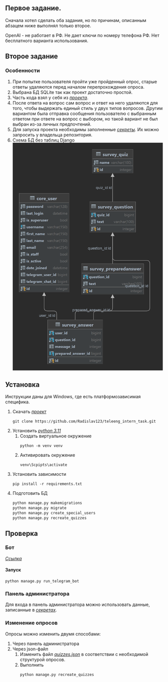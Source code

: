 ## Первое задание.
Сначала хотел сделать оба задания, но по причинам, описанным абзацем ниже выполнял только второе.

OpenAI - не работает в РФ. Не дает ключи по номеру телефона РФ. Нет бесплатного варианта использования.

## Второе задание
### Особенности

1) При попытке пользователя пройти уже пройденный опрос, старые ответы удаляются перед началом перепрохождения опроса.
2) Выбрана БД SQLite так как проект достаточно простой.
3) Часть кода взял у себя из [*проекта*](https://github.com/Radislav123/wildberries_parser_1.git).
4) После ответа на вопрос сам вопрос и ответ на него удаляются для того, чтобы выдержать единый стиль у двух типов вопросов. Другим вариантом была отправка
   сообщения пользователю с выбранным ответом при ответе на вопрос с выбором, но такой вариант не был выбран из-за личных предпочтений.
5) Для запуска проекта необходимы заполненные [*секреты*](secrets). Их можно запросить у владельца репозитория.
6) Схема БД без таблиц Django
   ![](resources/documentation/db.png)


## Установка
Инструкции даны для Windows, где есть платформозависимая специфика.

1) Скачать [*проект*](https://github.com/Radislav123/teleeng_intern_task.git)
   ```shell
   git clone https://github.com/Radislav123/teleeng_intern_task.git
   ```
2) Установить [*python 3.11*](https://www.python.org/downloads/release/python-3119/)
    1) Создать виртуальное окружение
       ```shell
       python -m venv venv
       ```
    2) Активировать окружение
       ```shell
       venv\Scpipts\activate
       ```
3) Установить зависимости
   ```shell
   pip install -r requirements.txt
   ```
4) Подготовить БД
   ```shell
   python manage.py makemigrations
   python manage.py migrate
   python manage.py create_special_users
   python manage.py recreate_quizzes
   ```


## Проверка
### Бот
[*Ссылка*](https://t.me/teleeng_intern_task_bot)

#### Запуск

```shell
python manage.py run_telegram_bot
```

### Панель администратора
Для входа в панель администратора можно использовать данные, записанные в [*секретах*](secrets/admin_panel/admin_user.json).

### Изменение опросов
Опросы можно изменить двумя способами:

1) Через панель администратора
2) Через json-файл
    1) Изменить файл [*quizzes.json*](resources/survey/quizzes.json) в соответствии с необходимой структурой опросов.
    2) Выполнить
       ```shell
       python manage.py recreate_quizzes
       ```
